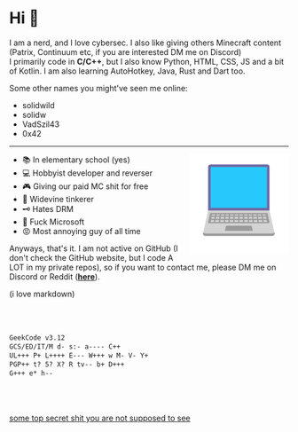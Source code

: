 # Hi 👋

I am a nerd, and I love cybersec. I also like giving others Minecraft content (Patrix, Continuum etc, if you are interested DM me on Discord) <br />
I primarily code in **C/C++**, but I also know Python, HTML, CSS, JS and a bit of Kotlin. I am also learning AutoHotkey, Java, Rust and Dart too.

Some other names you might've seen me online:
- solidwild
- solidw
- VadSzil43
- 0x42

* * *

<img align="right" width="180" src="https://github.com/VadSzil42/VadSzil42/blob/main/laptop.png" />

* 📚 In elementary school (yes)
* 💻 Hobbyist developer and reverser
* 🎮 Giving our paid MC shit for free
* 🍿 Widevine tinkerer
* 🗝️ Hates DRM
* 🖕 Fuck Microsoft
* 😡 Most annoying guy of all time

Anyways, that's it. I am not active on GitHub (I don't check the GitHub website, but I code A LOT in my private repos), so if you want to contact me, please DM me on Discord or Reddit (**[here](https://solidwild.yrs.lol)**).

(i love markdown)

<br /> <br /> 
```
GeekCode v3.12
GCS/ED/IT/M d- s:- a---- C++
UL+++ P+ L++++ E--- W+++ w M- V- Y+
PGP++ t? 5? X? R tv-- b+ D+++
G+++ e* h--
```
<br /> <br /> <br /> 
[some top secret shit you are not supposed to see](https://www.youtube.com/watch?v=dQw4w9WgXcQ)
